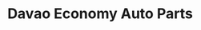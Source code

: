 ---
title: "Davao Economy Auto Parts"
url: /davao-city/davao-economy-auto-parts/
shop: car parts
---